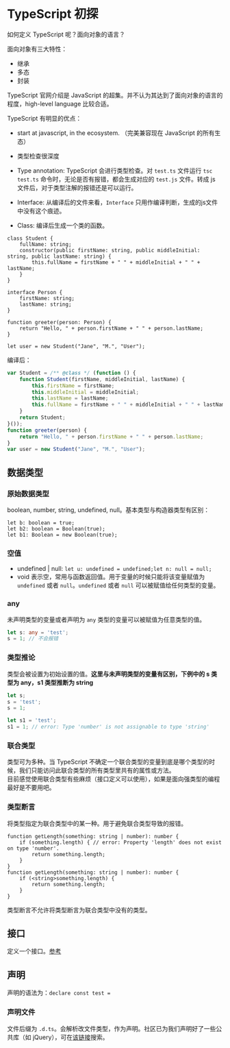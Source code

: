 # TypeScript 初探

如何定义 TypeScript 呢？面向对象的语言？

面向对象有三大特性：
- 继承
- 多态
- 封装

TypeScript 官网介绍是 JavaScript 的超集。并不认为其达到了面向对象的语言的程度，high-level language 比较合适。

TypeScript 有明显的优点：
- start at javascript, in the ecosystem. （完美兼容现在 JavaScript 的所有生态）
- 类型检查很深度


- Type annotation: TypeScript 会进行类型检查。对 `test.ts` 文件运行 `tsc test.ts` 命令时，无论是否有报错，都会生成对应的 `test.js` 文件。转成 js 文件后，对于类型注解的报错还是可以运行。
- Interface: 从编译后的文件来看，`Interface` 只用作编译判断，生成的js文件中没有这个痕迹。
- Class: 编译后生成一个类的函数。

```ts{1,8,13}
class Student {
    fullName: string;
    constructor(public firstName: string, public middleInitial: string, public lastName: string) {
        this.fullName = firstName + " " + middleInitial + " " + lastName;
    }
}

interface Person {
    firstName: string;
    lastName: string;
}

function greeter(person: Person) {
    return "Hello, " + person.firstName + " " + person.lastName;
}

let user = new Student("Jane", "M.", "User");
```
编译后：
``` js
var Student = /** @class */ (function () {
    function Student(firstName, middleInitial, lastName) {
        this.firstName = firstName;
        this.middleInitial = middleInitial;
        this.lastName = lastName;
        this.fullName = firstName + " " + middleInitial + " " + lastName;
    }
    return Student;
}());
function greeter(person) {
    return "Hello, " + person.firstName + " " + person.lastName;
}
var user = new Student("Jane", "M.", "User");
```

## 数据类型
### 原始数据类型
boolean, number, string, undefined, null。基本类型与构造器类型有区别：
``` ts{3}
let b: boolean = true;
let b2: boolean = Boolean(true);
let b1: Boolean = new Boolean(true);
```
### 空值
- undefined | null: `let u: undefined = undefined;let n: null = null;`
- void 表示空，常用与函数返回值。用于变量的时候只能将该变量赋值为 `undefined` 或者 `null`。`undefined` 或者 `null` 可以被赋值给任何类型的变量。

### any
未声明类型的变量或者声明为 `any` 类型的变量可以被赋值为任意类型的值。
``` ts
let s: any = 'test';
s = 1; // 不会报错
```

### 类型推论
类型会被设置为初始设置的值。**这里与未声明类型的变量有区别，下例中的 s 类型为 any，s1 类型推断为 string**
```ts
let s;
s = 'test';
s = 1;

let s1 = 'test';
s1 = 1; // error: Type 'number' is not assignable to type 'string'
```
### 联合类型
类型可为多种。当 TypeScript 不确定一个联合类型的变量到底是哪个类型的时候，我们只能访问此联合类型的所有类型里共有的属性或方法。<br/>目前感觉使用联合类型有些麻烦（接口定义可以使用），如果是面向强类型的编程最好是不要用吧。
### 类型断言
将类型指定为联合类型中的某一种。用于避免联合类型导致的报错。
```ts{7}
function getLength(something: string | number): number {
    if (something.length) { // error: Property 'length' does not exist on type 'number'.
        return something.length;
    }
}
function getLength(something: string | number): number {
    if (<string>something.length) {
        return something.length;
    }
}
```
类型断言不允许将类型断言为联合类型中没有的类型。

## 接口
定义一个接口。[参考](https://github.com/xcatliu/typescript-tutorial/blob/master/basics/type-of-object-interfaces.md)

## 声明
声明的语法为：`declare const test = `
### 声明文件
文件后缀为 `.d.ts`。会解析改文件类型，作为声明。社区已为我们声明好了一些公共库（如 jQuery），可在[该链接](https://microsoft.github.io/TypeSearch/)搜索。
